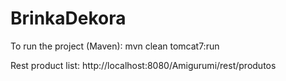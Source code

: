 # BrinkaDekora

To run the project (Maven):
mvn clean tomcat7:run

Rest product list:
http://localhost:8080/Amigurumi/rest/produtos

